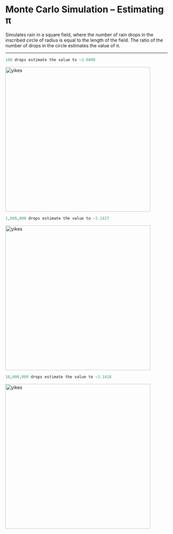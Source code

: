 # Monte Carlo Simulation – Estimating π

Simulates rain in a square field, where the number of rain drops in the inscribed circle of radius is equal to the length of the field. The ratio of the number of drops in the circle estimates the value of π.

---

```python
100 drops estimate the value to ~3.0800
```

<img width="450" alt="yikes" src="https://user-images.githubusercontent.com/83437383/190880902-32d6189f-74b7-4165-a25e-b0e2f6b5ce5b.png">

```python
1,000,000 drops estimate the value to ~3.1427
```

<img width="450" alt="yikes" src="https://user-images.githubusercontent.com/83437383/190880992-fec4a678-807a-4ec4-b2c4-be780fa70ce1.png">

```python
10,000,000 drops estimate the value to ~3.1418
```

<img width="450" alt="yikes" src="https://user-images.githubusercontent.com/83437383/190881000-76bde149-8390-4bec-84df-6134aed7661c.png">
